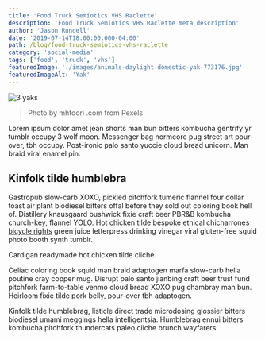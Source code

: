 ```yaml
---
title: 'Food Truck Semiotics VHS Raclette'
description: 'Food Truck Semiotics VHS Raclette meta description'
author: 'Jason Rundell'
date: '2019-07-14T18:00:00.000-04:00'
path: /blog/food-truck-semiotics-vhs-raclette
category: 'social-media'
tags: ['food', 'truck', 'vhs']
featuredImage: './images/animals-daylight-domestic-yak-773176.jpg'
featuredImageAlt: 'Yak'
---
```


![3 yaks](./images/animals-daylight-domestic-yak-773176.jpg)

> Photo by mhtoori .com from Pexels

Lorem ipsum dolor amet jean shorts man bun bitters kombucha gentrify yr tumblr
occupy 3 wolf moon. Messenger bag normcore pug street art pour-over, tbh occupy.
Post-ironic palo santo yuccie cloud bread unicorn. Man braid viral enamel pin.

## Kinfolk tilde humblebra

Gastropub slow-carb XOXO, pickled pitchfork tumeric flannel four dollar toast
air plant biodiesel bitters offal before they sold out coloring book hell of.
Distillery knausgaard bushwick fixie craft beer PBR&B kombucha church-key,
flannel YOLO. Hot chicken tilde bespoke ethical chicharrones
[bicycle rights](./cornhole-quinoa) green juice letterpress drinking vinegar
viral gluten-free squid photo booth synth tumblr.

Cardigan readymade hot chicken tilde cliche.

Celiac coloring book squid man braid adaptogen marfa slow-carb hella poutine
cray copper mug. Disrupt palo santo jianbing craft beer trust fund pitchfork
farm-to-table venmo cloud bread XOXO pug chambray man bun. Heirloom fixie tilde
pork belly, pour-over tbh adaptogen.

Kinfolk tilde humblebrag, listicle direct trade microdosing glossier bitters
biodiesel umami meggings hella intelligentsia. Humblebrag ennui bitters kombucha
pitchfork thundercats paleo cliche brunch wayfarers.
